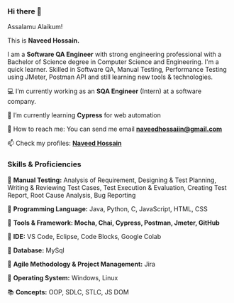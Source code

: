 ### Hi there 👋 
Assalamu Alaikum!

This is **Naveed Hossain.**

I am a **Software QA Engineer** with strong engineering professional with a Bachelor of Science degree in Computer Science and Engineering. I'm a quick learner. Skilled in Software QA, Manual Testing, Performance Testing using JMeter, Postman API and still learning new tools & technologies.

:computer: I’m currently working as an **SQA Engineer** (Intern) at a software company.

:dart: I’m currently learning **Cypress** for web automation

:email: How to reach me: You can send me email **naveedhossaiin@gmail.com**

:mailbox: Check my profiles: **[Naveed Hossain](https://linktr.ee/naveedhsn)**

### Skills & Proficiencies

:blue_book: **Manual Testing:** Analysis of Requirement, Designing & Test Planning, Writing & Reviewing Test Cases, Test Execution & Evaluation, Creating Test Report, Root Cause Analysis, Bug Reporting

:closed_book: **Programming Language:** Java, Python, C, JavaScript, HTML, CSS

:green_book: **Tools & Framework: Mocha, Chai, Cypress, Postman, Jmeter, GitHub**

:notebook_with_decorative_cover: **IDE:** VS Code, Eclipse, Code Blocks, Google Colab

:notebook: **Database:** MySql

:orange_book: **Agile Methodology & Project Management:** Jira

:ledger: **Operating System:** Windows, Linux 

:books: **Concepts:** OOP, SDLC, STLC, JS DOM


<!--
**naveedhsn/naveedhsn** is a ✨ _special_ ✨ repository because its `README.md` (this file) appears on your GitHub profile.

Here are some ideas to get you started:

- 🔭 I’m currently working on ...
- 🌱 I’m currently learning ...
- 👯 I’m looking to collaborate on ...
- 🤔 I’m looking for help with ...
- 💬 Ask me about ...
- 📫 How to reach me: ...
- 😄 Pronouns: ...
- ⚡ Fun fact: ...
-->

